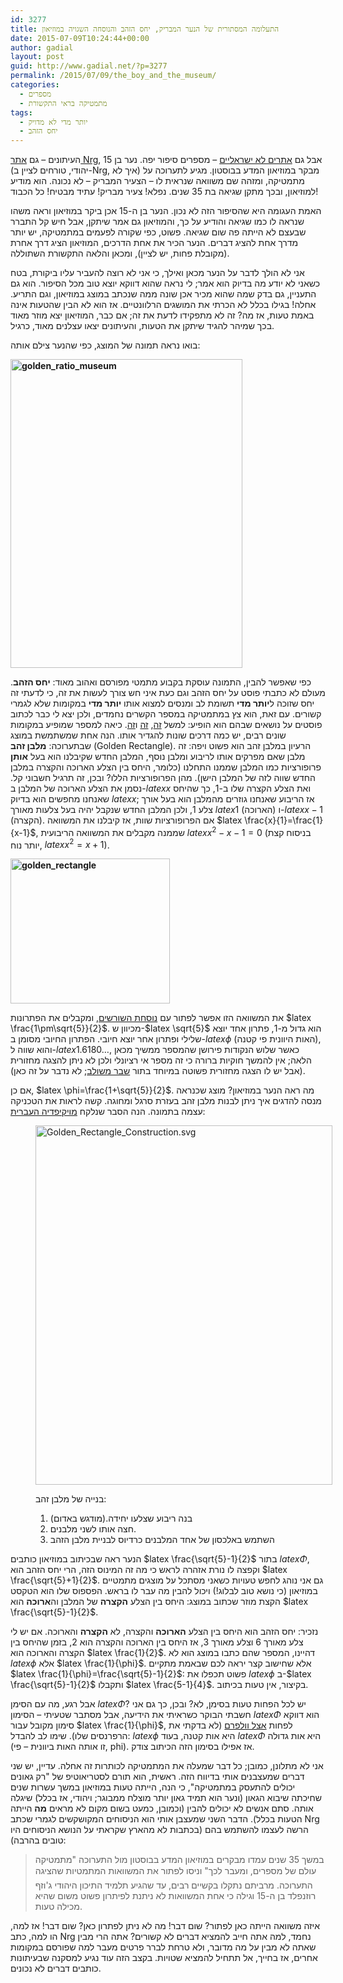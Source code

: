 ```yaml
---
id: 3277
title: התעלומה המסתורית של הנער המבריק, יחס הזהב והנוסחה השגויה במוזיאון
date: 2015-07-09T10:24:44+00:00
author: gadial
layout: post
guid: http://www.gadial.net/?p=3277
permalink: /2015/07/09/the_boy_and_the_museum/
categories:
  - מספרים
  - מתמטיקה בראי התקשורת
tags:
  - יותר מדי לא מדויק
  - יחס הזהב
---
```

העיתונים &#8211; גם [אתר Nrg](http://www.nrg.co.il/online/1/ART2/707/730.html?hp=1&cat=666&loc=57), אבל גם [אתרים לא ישראליים](http://www.boston.com/news/local/massachusetts/2015/07/06/year-old-catches-math-error-the-museum-science/awhREamdn1KRg7nz2gGyPO/story.html?p1=feature_pri_hp) &#8211; מספרים סיפור יפה. נער בן 15 (יהודי, טורחים לציין ב-Nrg, איך לא) מבקר במוזיאון המדע בבוסטון. מגיע לתערוכה על מתמטיקה, ומזהה שם משוואה שנראית לו &#8211; הצעיר המבריק &#8211; לא נכונה. הוא מודיע למוזיאון, ובכך מתקן שגיאה בת 35 שנים. נפלא! צעיר מבריק! עתיד מבטיח! כל הכבוד!

האמת העגומה היא שהסיפור הזה לא נכון. הנער בן ה-15 אכן ביקר במוזיאון וראה משהו שנראה לו כמו שגיאה והודיע על כך, והמוזיאון גם אמר שיתקן, אבל חיש קל התברר שבעצם לא הייתה פה שום שגיאה. פשוט, כפי שקורה לפעמים במתמטיקה, יש יותר מדרך אחת להציג דברים. הנער הכיר את אחת הדרכים, המוזיאון הציג דרך אחרת (מקובלת פחות, יש לציין), ומכאן והלאה התקשורת השתוללה.

אני לא הולך לדבר על הנער מכאן ואילך, כי אני לא רוצה להעביר עליו ביקורת, בטח כשאני לא יודע מה בדיוק הוא אמר; לי נראה שהוא דווקא יוצא טוב מכל הסיפור. הוא גם התעניין, גם בדק שמה שהוא מכיר אכן שונה ממה שנכתב במוצג במוזיאון, וגם התריע. אחלה! בגילו בכלל לא הכרתי את המושגים הרלוונטיים. אז הוא לא הבין שהטעות אינה באמת טעות, אז מה? זה לא מתפקידו לדעת את זה; אם כבר, המוזיאון יצא מוזר מאוד בכך שמיהר להגיד שיתקן את הטעות, והעיתונים יצאו עצלנים מאוד, כרגיל.

בואו נראה תמונה של המוצג, כפי שהנער צילם אותה:

**[<img class="aligncenter size-full wp-image-3278" alt="golden_ratio_museum" src="http://www.gadial.net/wp-content/uploads/2015/07/golden_ratio_museum.jpg" width="371" height="494" />](http://www.gadial.net/wp-content/uploads/2015/07/golden_ratio_museum.jpg)**

כפי שאפשר להבין, התמונה עוסקת בקבוע מתמטי מפורסם ואהוב מאוד: **יחס הזהב**. מעולם לא כתבתי פוסט על יחס הזהב וגם כעת איני חש צורך לעשות את זה, כי לדעתי זה יחס שזוכה ל**יותר מדי** תשומת לב ומנסים למצוא אותו **יותר מדי** במקומות שלא לגמרי קשורים. עם זאת, הוא צץ במתמטיקה במספר הקשרים נחמדים, ולכן יצא לי כבר לכתוב פוסטים על נושאים שבהם הוא הופיע: למשל [זה](http://www.gadial.net/2013/03/30/pentagram_and_pythagoras/), [זה](http://www.gadial.net/2011/11/27/beatty_sequences/) ו[זה](http://www.gadial.net/2011/08/31/conway_soldier_problem/). כיאה למספר שמופיע במקומות שונים רבים, יש כמה דרכים שונות להגדיר אותו. הנה אחת שמשתמשת במוצג שבתערוכה: **מלבן זהב** (Golden Rectangle). הרעיון במלבן זהב הוא פשוט ויפה: זה מלבן שאם מפרקים אותו לריבוע ומלבן נוסף, המלבן החדש שקיבלנו הוא בעל **אותן** פרופורציות כמו המלבן שממנו התחלנו (כלומר, היחס בין הצלע הארוכה והקצרה במלבן החדש שווה לזה של המלבן הישן). מהן הפרופורציות הללו? ובכן, זה תרגיל חשבוני קל. נסמן את הצלע הארוכה של המלבן ב-$latex x$ ואת הצלע הקצרה שלו ב-1, כך שהיחס שאנחנו מחפשים הוא בדיוק $latex x$; אז הריבוע שאנחנו גוזרים מהמלבן הוא בעל אורך צלע 1, ולכן המלבן החדש שנקבל יהיה בעל צלעות מאורך $latex 1$ (הארוכה) ו-$latex x-1$ (הקצרה). אם הפרופורציות שוות, אז קיבלנו את המשוואה $latex \frac{x}{1}=\frac{1}{x-1}$, שממנה מקבלים את המשוואה הריבועית $latex x^{2}-x-1=0$ (בניסוח קצת יותר נוח, $latex x^{2}=x+1$).

**[<img class="aligncenter size-full wp-image-3279" alt="golden_rectangle" src="http://www.gadial.net/wp-content/uploads/2015/07/golden_rectangle.png" width="255" height="232" />](http://www.gadial.net/wp-content/uploads/2015/07/golden_rectangle.png)**

את המשוואה הזו אפשר לפתור עם [נוסחת השורשים](http://www.gadial.net/2008/01/26/solving_quadratic_equations/), ומקבלים את הפתרונות $latex \frac{1\pm\sqrt{5}}{2}$. מכיוון ש-$latex \sqrt{5}$ הוא גדול מ-1, פתרון אחד יוצא שלילי ופתרון אחר יוצא חיובי. הפתרון החיובי מסומן ב-$latex \phi$ (האות היוונית פי קטנה), והוא שווה ל-$latex 1.6180\dots$, כאשר שלוש הנקודות פירושן שהמספר ממשיך מכאן הלאה; אין להמשך חוקיות ברורה כי זה מספר אי רציונלי ולכן לא ניתן להצגה מחזורית (אבל יש לו הצגה מחזורית פשוטה במיוחד בתור [שבר משולב](http://www.gadial.net/2010/05/29/continued_fractions_1/); לא נדבר על זה כאן).

אם כן, $latex \phi=\frac{1+\sqrt{5}}{2}$. מה ראה הנער במוזיאון? מוצג שכנראה מנסה להדגים איך ניתן לבנות מלבן זהב בעזרת סרגל ומחוגה. קשה לראות את הטכניקה עצמה בתמונה. הנה הסבר שנלקח [מויקיפדיה העברית](https://he.wikipedia.org/wiki/%D7%99%D7%97%D7%A1_%D7%94%D7%96%D7%94%D7%91):<figure id="attachment_3280" style="width: 475px" class="wp-caption aligncenter">

[<img class="size-full wp-image-3280 " alt="Golden_Rectangle_Construction.svg" src="http://www.gadial.net/wp-content/uploads/2015/07/Golden_Rectangle_Construction.svg_.png" width="475" height="575" />](http://www.gadial.net/wp-content/uploads/2015/07/Golden_Rectangle_Construction.svg_.png)<figcaption class="wp-caption-text">בנייה של מלבן זהב:  
1. בנה ריבוע שצלעו יחידה.(מודגש באדום)  
2. חצה אותו לשני מלבנים.  
3. השתמש באלכסון של אחד המלבנים כרדיוס לבניית מלבן הזהב</figcaption></figure> 

הנער ראה שבכיתוב במוזיאון כותבים $latex \frac{\sqrt{5}-1}{2}$ בתור $latex \Phi$, וקפצה לו נורת אזהרה לראש כי מה זה המינוס הזה, הרי יחס הזהב הוא $latex \frac{\sqrt{5}+1}{2}$. גם אני נוהג לחפש טעויות כשאני מסתכל על מוצגים מתמטיים במוזיאון (כי נושא טוב לבלוג!) ויכול להבין מה עבר לו בראש. הפספוס שלו הוא הטקסט הקצת מוזר שכתוב במוצג: היחס בין הצלע **הקצרה** של המלבן וה**ארוכה** הוא $latex \frac{\sqrt{5}-1}{2}$.

נזכיר: יחס הזהב הוא היחס בין הצלע **הארוכה** והקצרה, לא **הקצרה** והארוכה. אם יש לי צלע מאורך 6 וצלע מאורך 3, אז היחס בין הארוכה והקצרה הוא 2, בזמן שהיחס בין הקצרה והארוכה הוא $latex \frac{1}{2}$. דהיינו, המספר שהם כתבו במוצג הוא לא $latex \phi$ אלא $latex \frac{1}{\phi}$. אלא שחישוב קצר יראה לכם שבאמת מתקיים $latex \frac{1}{\phi}=\frac{\sqrt{5}-1}{2}$: פשוט תכפלו את $latex \phi$ ב-$latex \frac{\sqrt{5}-1}{2}$ ותקבלו $latex \frac{5-1}{4}$. בקיצור, אין טעות בכיתוב.

אבל רגע, מה עם הסימן $latex \Phi$? יש לכל הפחות טעות בסימן, לא? ובכן, כך גם אני חשבתי הבוקר כשראיתי את הידיעה, אבל מסתבר שטעיתי &#8211; הסימון $latex \Phi$ הוא דווקא סימון מקובל עבור $latex \frac{1}{\phi}$, לפחות [אצל וולפרם](http://mathworld.wolfram.com/GoldenRatioConjugate.html) (לא בדקתי את הרפרנסים שלו). שימו לב להבדל: $latex \phi$ היא אות קטנה, בעוד $latex \Phi$ היא אות גדולה (זו אותה האות ביוונית &#8211; פי, phi). אז אפילו בסימון הזה הכיתוב צודק.

אני לא מתלונן, כמובן; כל דבר שמעלה את המתמטיקה לכותרות זה אחלה. עדיין, יש שני דברים שמעצבנים אותי בדיווח הזה. ראשית, הוא תורם לסטריאוטיפ של "רק גאונים יכולים להתעסק במתמטיקה", כי הנה, הייתה טעות במוזיאון במשך עשרות שנים שחיכתה שיבוא הגאון (ונער הוא תמיד גאון יותר מוצלח ממבוגר; ויהודי, אז בכלל) שיגלה אותה. סתם אנשים לא יכולים להבין (וכמובן, כמעט בשום מקום לא מראים **מה** הייתה הטעות בכלל). הדבר השני שמעצבן אותי הוא הניסוחים המקושקשים לגמרי שכתב Nrg הרשה לעצמו להשתמש בהם (בכתבות לא מהארץ שקראתי על הנושא הניסוחים היו טובים בהרבה):

> במשך 35 שנים עמדו מבקרים במוזיאון המדע בבוסטון מול התערוכה "מתמטיקה  עולם של מספרים, ומעבר לכך" וניסו לפתור את המשוואות המתמטיות שהציגה התערוכה. מרביתם נתקלו בקשיים רבים, עד שהגיע תלמיד התיכון היהודי ג'וזף רוזנפלד בן ה-15 וגילה כי אחת המשוואות לא ניתנת לפיתרון פשוט משום שהיא מכילה טעות.

איזה משוואה הייתה כאן לפתור? שום דבר! מה לא ניתן לפתרון כאן? שום דבר! אז למה, הו למה, כתב Nrg נחמד, למה אתה חייב להמציא דברים לא קשורים? אתה הרי מבין שאתה לא מבין על מה מדובר, ולא טרחת לברר פרטים מעבר למה שפורסם במקומות אחרים, אז בחייך, אל תתחיל להמציא שטויות. בקצב הזה עוד נגיע למסקנה שבעיתונות כותבים דברים לא נכונים.
